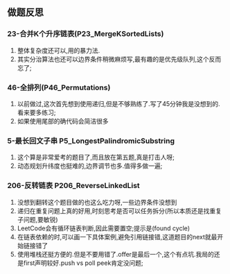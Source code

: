 ## 做题反思

### 23-合并K个升序链表(P23_MergeKSortedLists)

1. 整体复杂度还可以,用的暴力法.
2. 其实分治算法也还可以边界条件稍微麻烦写,最有趣的是优先级队列,这个反而忘了;

### 46-全排列(P46_Permutations)

1. 以前做过,这次首先想到使用递归,但是不够熟练了.写了45分钟我是没想到的.看来要多练习;
2. 如果使用尾部的确代码会简洁很多

### 5-最长回文子串 P5_LongestPalindromicSubstring

1. 这个算是非常爱考的题目了,而且放在第五题,真是打击人呀;
2. 动态规划升纬度也挺难的,边界调节也多.值得多做一遍;

### 206-反转链表 P206_ReverseLinkedList

1. 没想到翻转这个题目做的也这么吃力呀,一些边界条件没想到
2. 递归在重复问题上真的好用,时刻思考是否可以任务拆分(所以本质还是找重复子问题,要敏锐)
3. LeetCode会有循环链表判断,因此需要置空;提示是(found cycle)
4. 在链表依赖的时,可以画一下具体案例,避免引用链接错,这道题目的next就最开始链接错了
5. 使用堆栈还挺方便的.但是不要用错了.offer是最后一个,这个有点坑.我局的还是first声明较好.push vs poll peek肯定没问题;